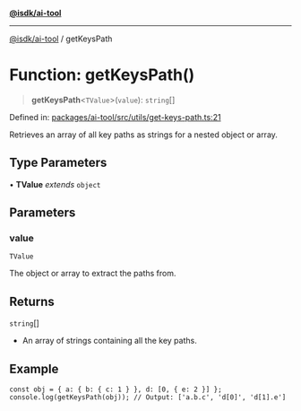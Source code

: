 [**@isdk/ai-tool**](../README.md)

***

[@isdk/ai-tool](../globals.md) / getKeysPath

# Function: getKeysPath()

> **getKeysPath**\<`TValue`\>(`value`): `string`[]

Defined in: [packages/ai-tool/src/utils/get-keys-path.ts:21](https://github.com/isdk/ai-tool.js/blob/7135b3a67072644f21685b76900b7f351401749e/src/utils/get-keys-path.ts#L21)

Retrieves an array of all key paths as strings for a nested object or array.

## Type Parameters

• **TValue** *extends* `object`

## Parameters

### value

`TValue`

The object or array to extract the paths from.

## Returns

`string`[]

- An array of strings containing all the key paths.

## Example

```
const obj = { a: { b: { c: 1 } }, d: [0, { e: 2 }] };
console.log(getKeysPath(obj)); // Output: ['a.b.c', 'd[0]', 'd[1].e']
```
